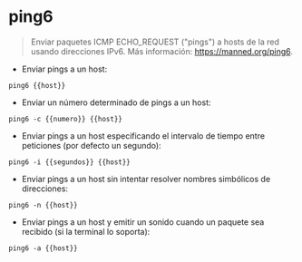 # ping6

> Enviar paquetes ICMP ECHO_REQUEST ("pings") a hosts de la red usando direcciones IPv6.
>  Más información: <https://manned.org/ping6>.

- Enviar pings a un host:

`ping6 {{host}}`

- Enviar un número determinado de pings a un host:

`ping6 -c {{numero}} {{host}}`

- Enviar pings a un host especificando el intervalo de tiempo entre peticiones (por defecto un segundo):

`ping6 -i {{segundos}} {{host}}`

- Enviar pings a un host sin intentar resolver nombres simbólicos de direcciones:

`ping6 -n {{host}}`

- Enviar pings a un host y emitir un sonido cuando un paquete sea recibido (si la terminal lo soporta):

`ping6 -a {{host}}`
